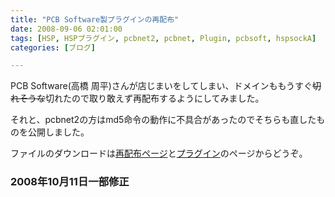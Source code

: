 ```yaml
---
title: "PCB Software製プラグインの再配布"
date: 2008-09-06 02:01:00
tags: [HSP, HSPプラグイン, pcbnet2, pcbnet, Plugin, pcbsoft, hspsockA]
categories: [ブログ]

---
```


PCB Software(高橋 周平)さんが店じまいをしてしまい、ドメインももうすぐ<s>切れそうな</s>切れたので取り敢えず再配布するようにしてみました。

それと、pcbnet2の方はmd5命令の動作に不具合があったのでそちらも直したものを公開しました。

ファイルのダウンロードは[再配布ページ][1]と[プラグイン][2]のページからどうぞ。

 [1]: /blog/2008/09/06/pcbsoft.html
 [2]: /blog/2008/09/06/hsp-pcbnet2.html

### 2008年10月11日一部修正
